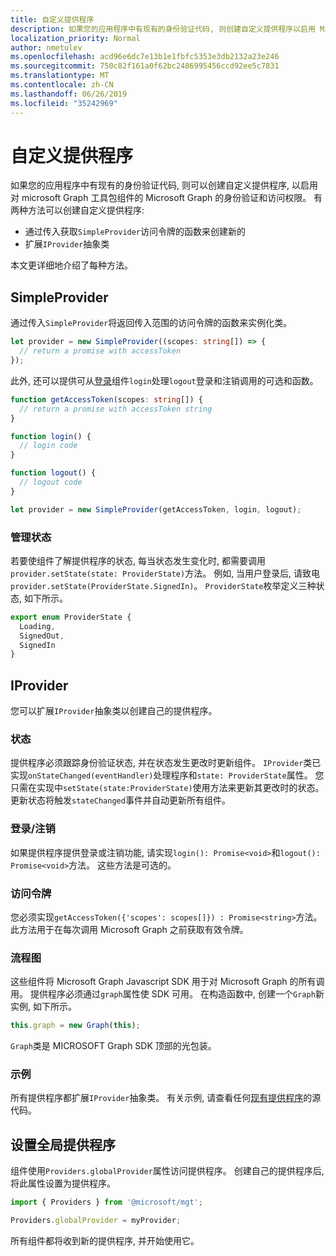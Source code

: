 ```yaml
---
title: 自定义提供程序
description: 如果您的应用程序中有现有的身份验证代码, 则创建自定义提供程序以启用 Microsoft Graph 工具包组件的身份验证和图形访问。
localization_priority: Normal
author: nmetulev
ms.openlocfilehash: acd96e6dc7e13b1e1fbfc5353e3db2132a23e246
ms.sourcegitcommit: 750c82f161a0f62bc2486995456ccd92ee5c7831
ms.translationtype: MT
ms.contentlocale: zh-CN
ms.lasthandoff: 06/26/2019
ms.locfileid: "35242969"
---
```

# <a name="custom-provider"></a>自定义提供程序

如果您的应用程序中有现有的身份验证代码, 则可以创建自定义提供程序, 以启用对 microsoft Graph 工具包组件的 Microsoft Graph 的身份验证和访问权限。 有两种方法可以创建自定义提供程序:

- 通过传入获取`SimpleProvider`访问令牌的函数来创建新的
- 扩展`IProvider`抽象类

本文更详细地介绍了每种方法。

## <a name="simpleprovider"></a>SimpleProvider

通过传入`SimpleProvider`将返回传入范围的访问令牌的函数来实例化类。

```ts
let provider = new SimpleProvider((scopes: string[]) => {
  // return a promise with accessToken
});
```

此外, 还可以提供可从[登录](../components/login.md)组件`login`处理`logout`登录和注销调用的可选和函数。

```ts
function getAccessToken(scopes: string[]) {
  // return a promise with accessToken string
}

function login() {
  // login code
}

function logout() {
  // logout code
}

let provider = new SimpleProvider(getAccessToken, login, logout);
```

### <a name="manage-state"></a>管理状态

若要使组件了解提供程序的状态, 每当状态发生变化时, 都需要调用`provider.setState(state: ProviderState)`方法。 例如, 当用户登录后, 请致电`provider.setState(ProviderState.SignedIn)`。 `ProviderState`枚举定义三种状态, 如下所示。

```ts
export enum ProviderState {
  Loading,
  SignedOut,
  SignedIn
}
```

## <a name="iprovider"></a>IProvider

您可以扩展`IProvider`抽象类以创建自己的提供程序。

### <a name="state"></a>状态

提供程序必须跟踪身份验证状态, 并在状态发生更改时更新组件。 `IProvider`类已实现`onStateChanged(eventHandler)`处理程序和`state: ProviderState`属性。 您只需在实现中`setState(state:ProviderState)`使用方法来更新其更改时的状态。 更新状态将触发`stateChanged`事件并自动更新所有组件。

### <a name="loginlogout"></a>登录/注销

如果提供程序提供登录或注销功能, 请实现`login(): Promise<void>`和`logout(): Promise<void>`方法。 这些方法是可选的。

### <a name="access-token"></a>访问令牌

您必须实现`getAccessToken({'scopes': scopes[]}) : Promise<string>`方法。 此方法用于在每次调用 Microsoft Graph 之前获取有效令牌。

### <a name="graph"></a>流程图

这些组件将 Microsoft Graph Javascript SDK 用于对 Microsoft Graph 的所有调用。 提供程序必须通过`graph`属性使 SDK 可用。 在构造函数中, 创建一个`Graph`新实例, 如下所示。

```js
this.graph = new Graph(this);
```

`Graph`类是 MICROSOFT Graph SDK 顶部的光包装。

### <a name="example"></a>示例

所有提供程序都扩展`IProvider`抽象类。 有关示例, 请查看任何[现有提供程序](https://github.com/microsoftgraph/microsoft-graph-toolkit/tree/master/src/providers)的源代码。

## <a name="set-the-global-provider"></a>设置全局提供程序

组件使用`Providers.globalProvider`属性访问提供程序。 创建自己的提供程序后, 将此属性设置为提供程序。

```ts
import { Providers } from '@microsoft/mgt';

Providers.globalProvider = myProvider;
```

所有组件都将收到新的提供程序, 并开始使用它。
